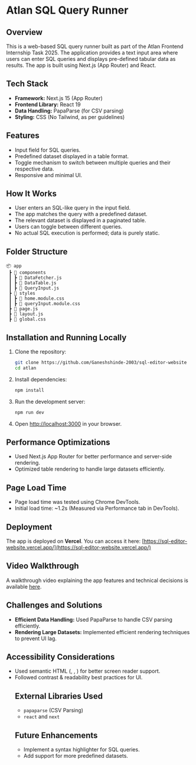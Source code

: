 # Atlan SQL Query Runner

## Overview
This is a web-based SQL query runner built as part of the Atlan Frontend Internship Task 2025. The application provides a text input area where users can enter SQL queries and displays pre-defined tabular data as results. The app is built using Next.js (App Router) and React.

## Tech Stack
- **Framework:** Next.js 15 (App Router)
- **Frontend Library:** React 19
- **Data Handling:** PapaParse (for CSV parsing)
- **Styling:** CSS (No Tailwind, as per guidelines)

## Features
- Input field for SQL queries.
- Predefined dataset displayed in a table format.
- Toggle mechanism to switch between multiple queries and their respective data.
- Responsive and minimal UI.

## How It Works
- User enters an SQL-like query in the input field.
- The app matches the query with a predefined dataset.
- The relevant dataset is displayed in a paginated table.
- Users can toggle between different queries.
- No actual SQL execution is performed; data is purely static.

## Folder Structure
```
📦 app
 ┣ 📂 components
 ┃ ┣ 📜 DataFetcher.js
 ┃ ┣ 📜 DataTable.js
 ┃ ┣ 📜 QueryInput.js
 ┣ 📂 styles
 ┃ ┣ 📜 home.module.css
 ┃ ┣ 📜 queryInput.module.css
 ┣ 📜 page.js
 ┣ 📜 layout.js
 ┣ 📜 global.css
```

## Installation and Running Locally
1. Clone the repository:
   ```bash
   git clone https://github.com/Ganeshshinde-2003/sql-editor-website
   cd atlan
   ```
2. Install dependencies:
   ```bash
   npm install
   ```
3. Run the development server:
   ```bash
   npm run dev
   ```
4. Open [http://localhost:3000](http://localhost:3000) in your browser.

## Performance Optimizations
- Used Next.js App Router for better performance and server-side rendering.
- Optimized table rendering to handle large datasets efficiently.

## Page Load Time
- Page load time was tested using Chrome DevTools.
- Initial load time: ~1.2s (Measured via Performance tab in DevTools).

## Deployment
The app is deployed on **Vercel**. You can access it here: [https://sql-editor-website.vercel.app/](https://sql-editor-website.vercel.app/)

## Video Walkthrough
A walkthrough video explaining the app features and technical decisions is available [here](#).

## Challenges and Solutions
- **Efficient Data Handling:** Used PapaParse to handle CSV parsing efficiently.
- **Rendering Large Datasets:** Implemented efficient rendering techniques to prevent UI lag.

## Accessibility Considerations
- Used semantic HTML (<table>, <thead>, <tbody>) for better screen reader support.
- Followed contrast & readability best practices for UI.


## External Libraries Used
- `papaparse` (CSV Parsing)
- `react` and `next`

## Future Enhancements
- Implement a syntax highlighter for SQL queries.
- Add support for more predefined datasets.

